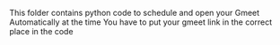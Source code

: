 This folder contains python code to schedule and open your Gmeet Automatically at the time
You have to put your gmeet link in the correct place in the code
